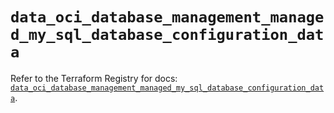# `data_oci_database_management_managed_my_sql_database_configuration_data`

Refer to the Terraform Registry for docs: [`data_oci_database_management_managed_my_sql_database_configuration_data`](https://registry.terraform.io/providers/oracle/oci/6.18.0/docs/data-sources/database_management_managed_my_sql_database_configuration_data).
